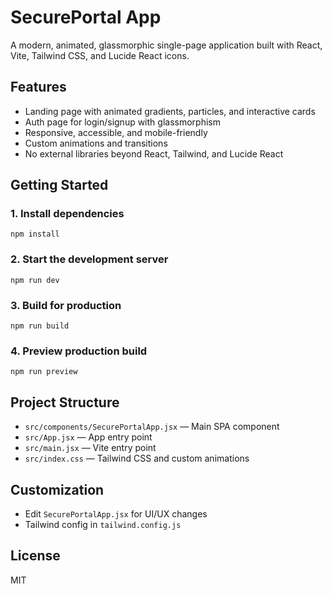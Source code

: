 # SecurePortal App

A modern, animated, glassmorphic single-page application built with React, Vite, Tailwind CSS, and Lucide React icons.

## Features
- Landing page with animated gradients, particles, and interactive cards
- Auth page for login/signup with glassmorphism
- Responsive, accessible, and mobile-friendly
- Custom animations and transitions
- No external libraries beyond React, Tailwind, and Lucide React

## Getting Started

### 1. Install dependencies
```
npm install
```

### 2. Start the development server
```
npm run dev
```

### 3. Build for production
```
npm run build
```

### 4. Preview production build
```
npm run preview
```

## Project Structure
- `src/components/SecurePortalApp.jsx` — Main SPA component
- `src/App.jsx` — App entry point
- `src/main.jsx` — Vite entry point
- `src/index.css` — Tailwind CSS and custom animations

## Customization
- Edit `SecurePortalApp.jsx` for UI/UX changes
- Tailwind config in `tailwind.config.js`

## License
MIT 